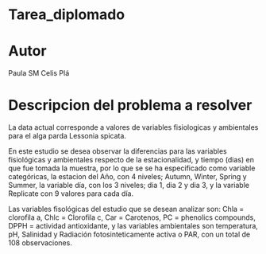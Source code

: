 # Tarea_diplomado

# Autor
Paula SM Celis Plá 

# Descripcion del problema a resolver 

La data actual corresponde a valores de variables fisiologicas y ambientales para el alga parda Lessonia spicata. 

En este estudio se desea observar la diferencias para las variables fisiológicas y ambientales respecto de la estacionalidad, y tiempo (dias) en que fue tomada la muestra, por lo que se se ha especificado como variable categóricas, la estacion del Año, con 4 niveles; Autumn, Winter, Spring y Summer, la variable día, con los 3 niveles; dia 1, dia 2 y dia 3, y la variable Replicate con 9 valores para cada día. 

Las variables fisológicas del estudio que se desean analizar son: Chla = clorofila a, Chlc = Clorofila c, Car = Carotenos, PC = phenolics compounds, DPPH = actividad antioxidante, y las variables ambientales son temperatura, pH, Salinidad y Radiación fotosinteticamente activa o PAR, con un total de 108 observaciones.  


